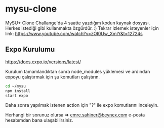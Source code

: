 # mysu-clone
MySU+ Clone Challange'da 4 saatte yazdığım kodun kaynak dosyası. Herkes istediği gibi kullanmakta özgürdür. :) 
Tekrar izlemek isteyenler için link: https://www.youtube.com/watch?v=zOI0Uw_XmlY&t=12724s



## Expo Kurulumu 

https://docs.expo.io/versions/latest/

Kurulum tamamlandıktan sonra  node_modules yüklemesi ve ardından expoyu çalıştırmak için şu komutları çalıştırın.

```bash
cd ~/mysu
npm install
start expo 
```

Daha sonra yapılmak istenen action için "?" ile expo komutlarını inceleyin.

Herhangi bir sorunuz olursa => emre.sahiner@beynex.com e-posta hesabımdan bana ulaşabilirsiniz. 
